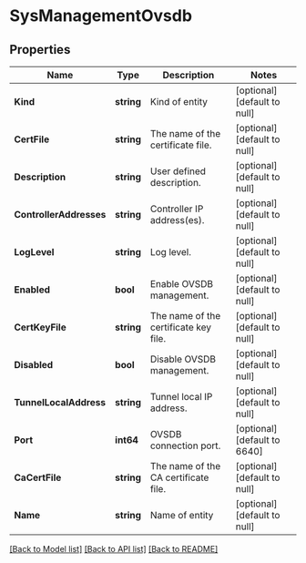 # SysManagementOvsdb

## Properties
Name | Type | Description | Notes
------------ | ------------- | ------------- | -------------
**Kind** | **string** | Kind of entity | [optional] [default to null]
**CertFile** | **string** | The name of the certificate file. | [optional] [default to null]
**Description** | **string** | User defined description. | [optional] [default to null]
**ControllerAddresses** | **string** | Controller IP address(es). | [optional] [default to null]
**LogLevel** | **string** | Log level. | [optional] [default to null]
**Enabled** | **bool** | Enable OVSDB management. | [optional] [default to null]
**CertKeyFile** | **string** | The name of the certificate key file. | [optional] [default to null]
**Disabled** | **bool** | Disable OVSDB management. | [optional] [default to null]
**TunnelLocalAddress** | **string** | Tunnel local IP address. | [optional] [default to null]
**Port** | **int64** | OVSDB connection port. | [optional] [default to 6640]
**CaCertFile** | **string** | The name of the CA certificate file. | [optional] [default to null]
**Name** | **string** | Name of entity | [optional] [default to null]

[[Back to Model list]](../README.md#documentation-for-models) [[Back to API list]](../README.md#documentation-for-api-endpoints) [[Back to README]](../README.md)


